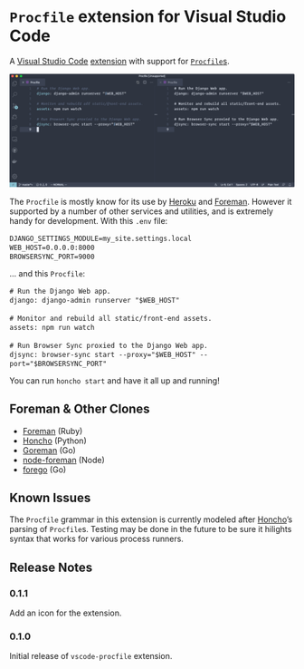 # `Procfile` extension for Visual Studio Code

A [Visual Studio Code][VSCode] [extension][VSCext] with support for
[`Procfile`s][Heroku].

![syntax hilighting](assets/side-by-side.png)

The `Procfile` is mostly know for its use by [Heroku][] and [Foreman][]. However it
supported by a number of other services and utilities, and is extremely handy for
development. With this `.env` file:

```dotenv
DJANGO_SETTINGS_MODULE=my_site.settings.local
WEB_HOST=0.0.0.0:8000
BROWSERSYNC_PORT=9000
```

… and this `Procfile`:

```procfile
# Run the Django Web app.
django: django-admin runserver "$WEB_HOST"

# Monitor and rebuild all static/front-end assets.
assets: npm run watch

# Run Browser Sync proxied to the Django Web app.
djsync: browser-sync start --proxy="$WEB_HOST" --port="$BROWSERSYNC_PORT"
```

You can run `honcho start` and have it all up and running!

## Foreman & Other Clones

- [Foreman][] (Ruby)
- [Honcho][] (Python)
- [Goreman][] (Go)
- [node-foreman][noreman] (Node)
- [forego][] (Go)

[VSCode]: https://code.visualstudio.com/
[VSCext]: https://marketplace.visualstudio.com/VSCode
[Heroku]: https://devcenter.heroku.com/articles/procfile
[Foreman]: http://ddollar.github.io/foreman/
[Honcho]: https://github.com/nickstenning/honcho
[Goreman]: https://github.com/mattn/goreman
[noreman]: https://github.com/strongloop/node-foreman
[forego]: https://github.com/ddollar/forego

## Known Issues

The `Procfile` grammar in this extension is currently modeled after [Honcho]’s
parsing of `Procfile`s. Testing may be done in the future to be sure it hilights
syntax that works for various process runners.

## Release Notes

### 0.1.1

Add an icon for the extension.


### 0.1.0

Initial release of `vscode-procfile` extension.
